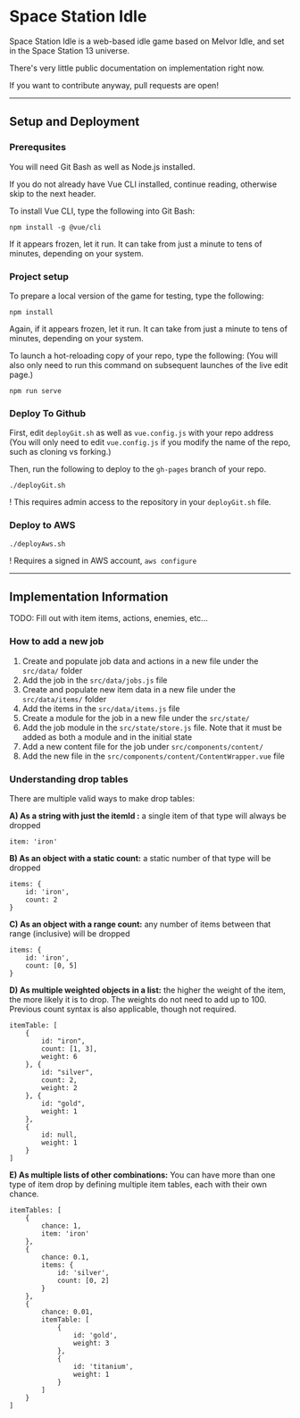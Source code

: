# Space Station Idle

Space Station Idle is a web-based idle game based on Melvor Idle, and set in the Space Station 13 universe.

There's very little public documentation on implementation right now.

If you want to contribute anyway, pull requests are open!

___

## Setup and Deployment

### Prerequsites

You will need Git Bash as well as Node.js installed.

If you do not already have Vue CLI installed, continue reading, otherwise skip to the next header.

To install Vue CLI, type the following into Git Bash:

```
npm install -g @vue/cli
```

If it appears frozen, let it run. It can take from just a minute to tens of minutes, depending on your system.


### Project setup

To prepare a local version of the game for testing, type the following:

```
npm install
```

Again, if it appears frozen, let it run. It can take from just a minute to tens of minutes, depending on your system.

To launch a hot-reloading copy of your repo, type the following: (You will also only need to run this command on subsequent launches of the live edit page.)

```
npm run serve
```


### Deploy To Github

First, edit `deployGit.sh` as well as `vue.config.js` with your repo address (You will only need to edit `vue.config.js` if you modify the name of the repo, such as cloning vs forking.)

Then, run the following to deploy to the `gh-pages` branch of your repo.

```
./deployGit.sh
```
! This requires admin access to the repository in your `deployGit.sh` file.

### Deploy to AWS
```
./deployAws.sh
```
! Requires a signed in AWS account, `aws configure`
___

## Implementation Information

TODO: Fill out with item items, actions, enemies, etc...

### How to add a new job
1. Create and populate job data and actions in a new file under the `src/data/` folder
2. Add the job in the `src/data/jobs.js` file
3. Create and populate new item data in a new file under the `src/data/items/` folder
4. Add the items in the `src/data/items.js` file
5. Create a module for the job in a new file under the `src/state/`
6. Add the job module in the `src/state/store.js` file. Note that it must be added as both a module and in the initial state
7. Add a new content file for the job under `src/components/content/`
8. Add the new file in the `src/components/content/ContentWrapper.vue` file

### Understanding drop tables
There are multiple valid ways to make drop tables:

**A) As a string with just the itemId :** a single item of that type will always be dropped
```
item: 'iron'
```

**B) As an object with a static count:** a static number of that type will be dropped 
```
items: {
	id: 'iron',
	count: 2
}
```

**C) As an object with a range count:** any number of items between that range (inclusive) will be dropped
```
items: {
	id: 'iron',
	count: [0, 5]
}
```
**D) As multiple weighted objects in a list:** the higher the weight of the item, the more likely it is to drop. The weights do not need to add up to 100. Previous count syntax is also applicable, though not required. 
```
itemTable: [
	{
		id: "iron",
		count: [1, 3],
		weight: 6
	}, {
		id: "silver",
		count: 2,
		weight: 2
	}, {
		id: "gold",
		weight: 1
	},
	{
		id: null,
		weight: 1
	}
]
```

**E) As multiple lists of other combinations:** You can have more than one type of item drop by defining multiple item tables, each with their own chance.
```
itemTables: [
	{
		chance: 1,
		item: 'iron'
	},
	{
		chance: 0.1,
		items: {
			id: 'silver',
			count: [0, 2]
		}
	},
	{
		chance: 0.01,
		itemTable: [
			{
				id: 'gold',
				weight: 3
			},
			{
				id: 'titanium',
				weight: 1
			}
		]
	}
]
```
